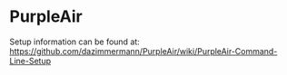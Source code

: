 # PurpleAir

Setup information can be found at:
https://github.com/dazimmermann/PurpleAir/wiki/PurpleAir-Command-Line-Setup
